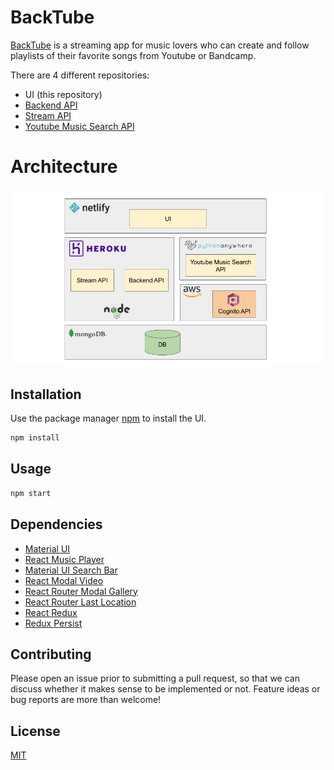 # BackTube

[BackTube](https://backtube.app) is a streaming app for music lovers who can create and follow playlists of their favorite songs from Youtube or Bandcamp.

There are 4 different repositories:
- UI (this repository)
- [Backend API](https://github.com/chaos87/backtube-backend-api)
- [Stream API](https://github.com/chaos87/backtube-stream-api)
- [Youtube Music Search API](https://github.com/chaos87/backtube-ytmusic-api)

# Architecture

![alt text](docs/backtube_architecture.png "BackTube Components")

## Installation

Use the package manager [npm](https://www.npmjs.com/get-npm) to install the UI.

```bash
npm install
```

## Usage

```bash
npm start
```

## Dependencies

- [Material UI](https://material-ui.com/)
- [React Music Player](https://github.com/lijinke666/react-music-player)
- [Material UI Search Bar](https://github.com/TeamWertarbyte/material-ui-search-bar)
- [React Modal Video](https://github.com/appleple/react-modal-video/blob/master/readme.md)
- [React Router Modal Gallery](https://github.com/onderonur/react-router-modal-gallery)
- [React Router Last Location](https://github.com/hinok/react-router-last-location)
- [React Redux](https://react-redux.js.org/)
- [Redux Persist](https://github.com/rt2zz/redux-persist)


## Contributing
Please open an issue prior to submitting a pull request, so that we can discuss whether it makes sense to be implemented or not.
Feature ideas or bug reports are more than welcome!

## License
[MIT](https://choosealicense.com/licenses/mit/)
